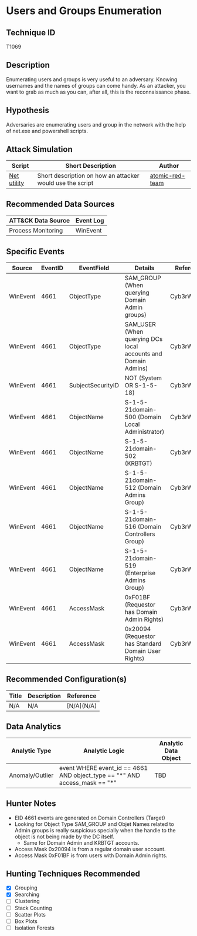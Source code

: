 # Users and Groups Enumeration
## Technique ID
T1069


## Description
Enumerating users and groups is very useful to an adversary. Knowing usernames and the names of groups can come handy. As an attacker, you want to grab as much as you can, after all, this is the reconnaissance phase.


## Hypothesis
Adversaries are enumerating users and group in the network with the help of net.exe and powershell scripts.

## Attack Simulation

| Script  | Short Description | Author | 
|---------|---------|---------|
| [Net utility](https://github.com/redcanaryco/atomic-red-team/blob/16ccafef72580539074b4e92d190a2eed1e74102/atomics/T1069/T1069.md#atomic-test-1---permission-groups-discovery)| Short description on how an attacker would use the script | [atomic-red-team](https://github.com/redcanaryco/atomic-red-team/blob/16ccafef72580539074b4e92d190a2eed1e74102/atomics/T1069/T1069.md#atomic-test-1---permission-groups-discovery) |



## Recommended Data Sources

| ATT&CK Data Source | Event Log |
|---------|---------|
| Process Monitoring|WinEvent|



## Specific Events

| Source | EventID | EventField | Details | Reference | 
|--------|---------|-------|--------|-----------| 
| WinEvent | 4661 | ObjectType | SAM_GROUP (When querying Domain Admin groups) | Cyb3rWard0g |
| WinEvent | 4661 | ObjectType | SAM_USER (When querying DCs local accounts and Domain Admins) | Cyb3rWard0g |
| WinEvent | 4661 | SubjectSecurityID | NOT (System OR S-1-5-18) | Cyb3rWard0g |
| WinEvent | 4661 | ObjectName | S-1-5-21domain-500 (Domain Local Administrator) | Cyb3rWard0g |
| WinEvent | 4661 | ObjectName | S-1-5-21domain-502 (KRBTGT) | Cyb3rWard0g |
| WinEvent | 4661 | ObjectName | S-1-5-21domain-512 (Domain Admins Group) | Cyb3rWard0g |
| WinEvent | 4661 | ObjectName | S-1-5-21domain-516 (Domain Controllers Group) | Cyb3rWard0g |
| WinEvent | 4661 | ObjectName | S-1-5-21domain-519 (Enterprise Admins Group) | Cyb3rWard0g |
| WinEvent | 4661 | AccessMask | 0xF01BF (Requestor has Domain Admin Rights) | Cyb3rWard0g |
| WinEvent | 4661 | AccessMask | 0x20094 (Requestor has Standard Domain User Rights) | Cyb3rWard0g |

## Recommended Configuration(s)
| Title | Description | Reference|
|---------|---------|---------|
| N/A | N/A | \[N/A\](N/A)



## Data Analytics 

| Analytic Type  | Analytic Logic | Analytic Data Object |
|--------|---------|---------|
| Anomaly/Outlier |  event WHERE event\_id == 4661 AND object\_type == "\*" AND access_mask == "\*"  | TBD | 



## Hunter Notes
* EID 4661 events are generated on Domain Controllers (Target)
* Looking for Object Type SAM_GROUP and Objet Names related to Admin groups is really suspicious specially when the handle to the object is not being made by the DC itself.
	* Same for Domain Admin and KRBTGT accounts.
* Access Mask 0x20094 is from a regular domain user account.
* Access Mask 0xF01BF is from users with Domain Admin rights.


## Hunting Techniques Recommended

- [x] Grouping
- [x] Searching
- [ ] Clustering
- [ ] Stack Counting
- [ ] Scatter Plots
- [ ] Box Plots
- [ ] Isolation Forests
